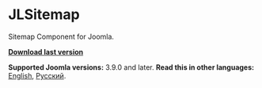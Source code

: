 # JLSitemap
Sitemap Component for Joomla.

**[Download last version](https://github.com/Joomline/jlsitemap/releases/latest)**

**Supported Joomla versions:** 3.9.0 and later.
**Read this in other languages:**
[English](https://github.com/Joomline/jlsitemap/blob/master/README.md),
[Русский](https://github.com/Joomline/jlsitemap/blob/master/README.ru-RU.md).